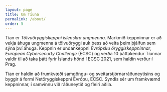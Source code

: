 ```yaml
---
layout: page
title: Um Tíuna
permalink: /about/
order: 5
---
```


Tían er *Tölvuöryggiskeppni íslenskra ungmenna*. Markmið keppninnar er að vekja áhuga ungmenna á tölvuöryggi auk þess að veita þeim þjálfun sem sýna því áhuga. Keppnin er undankeppni *Evrópsku öryggiskeppninnar*, *European Cybersecurty Challenge* (ECSC) og verða 10 þáttakendur Tíunnar valdir til að taka þátt fyrir Íslands hönd í ECSC 2021, sem haldin verður í Prag.

Tían er haldin að frumkvæði samgöngu- og sveitarstjórnarráðuneytisins og byggir á formi Netöryggiskeppni Evrópu, ECSC. Syndis sér um framkvæmd keppninnar, í samvinnu við ráðuneytið og fleiri aðila.


